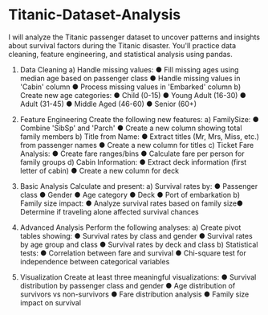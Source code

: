 # Titanic-Dataset-Analysis

I will analyze the Titanic passenger dataset to uncover patterns and
insights about survival factors during the Titanic disaster. You'll practice data cleaning, feature
engineering, and statistical analysis using pandas.

1. Data Cleaning
  a) Handle missing values:
    ● Fill missing ages using median age based on passenger class
    ● Handle missing values in 'Cabin' column
    ● Process missing values in 'Embarked' column
  b) Create new age categories:
    ● Child (0-15)
    ● Young Adult (16-30)
    ● Adult (31-45)
    ● Middle Aged (46-60)
    ● Senior (60+)

2. Feature Engineering
  Create the following new features:
  a) FamilySize:
    ● Combine 'SibSp' and 'Parch'
    ● Create a new column showing total family members
  b) Title from Name:
    ● Extract titles (Mr, Mrs, Miss, etc.) from passenger names
    ● Create a new column for titles
  c) Ticket Fare Analysis:
    ● Create fare ranges/bins
    ● Calculate fare per person for family groups
  d) Cabin Information:
    ● Extract deck information (first letter of cabin)
    ● Create a new column for deck

3. Basic Analysis
  Calculate and present:
  a) Survival rates by:
    ● Passenger class
    ● Gender
    ● Age category
    ● Deck
    ● Port of embarkation
  b) Family size impact:
    ● Analyze survival rates based on family size● Determine if traveling alone affected survival chances

4. Advanced Analysis
  Perform the following analyses:
  a) Create pivot tables showing:
    ● Survival rates by class and gender
    ● Survival rates by age group and class
    ● Survival rates by deck and class
  b) Statistical tests:
    ● Correlation between fare and survival
    ● Chi-square test for independence between categorical variables

5. Visualization
  Create at least three meaningful visualizations:
    ● Survival distribution by passenger class and gender
    ● Age distribution of survivors vs non-survivors
    ● Fare distribution analysis
    ● Family size impact on survival
